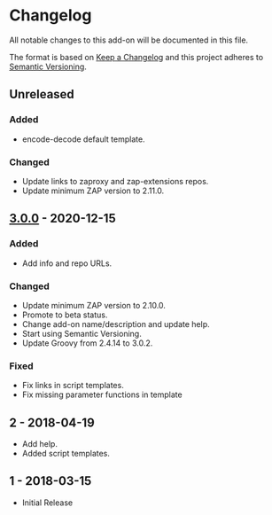# Changelog
All notable changes to this add-on will be documented in this file.

The format is based on [Keep a Changelog](https://keepachangelog.com/en/1.0.0/)
and this project adheres to [Semantic Versioning](https://semver.org/spec/v2.0.0.html).

## Unreleased
### Added
- encode-decode default template.

### Changed
- Update links to zaproxy and zap-extensions repos.
- Update minimum ZAP version to 2.11.0.

## [3.0.0] - 2020-12-15
### Added
- Add info and repo URLs.

### Changed
- Update minimum ZAP version to 2.10.0.
- Promote to beta status.
- Change add-on name/description and update help.
- Start using Semantic Versioning.
- Update Groovy from 2.4.14 to 3.0.2.

### Fixed
- Fix links in script templates.
- Fix missing parameter functions in template

## 2 - 2018-04-19

- Add help.
- Added script templates.

## 1 - 2018-03-15

- Initial Release

[3.0.0]: https://github.com/zaproxy/zap-extensions/releases/groovy-v3.0.0
